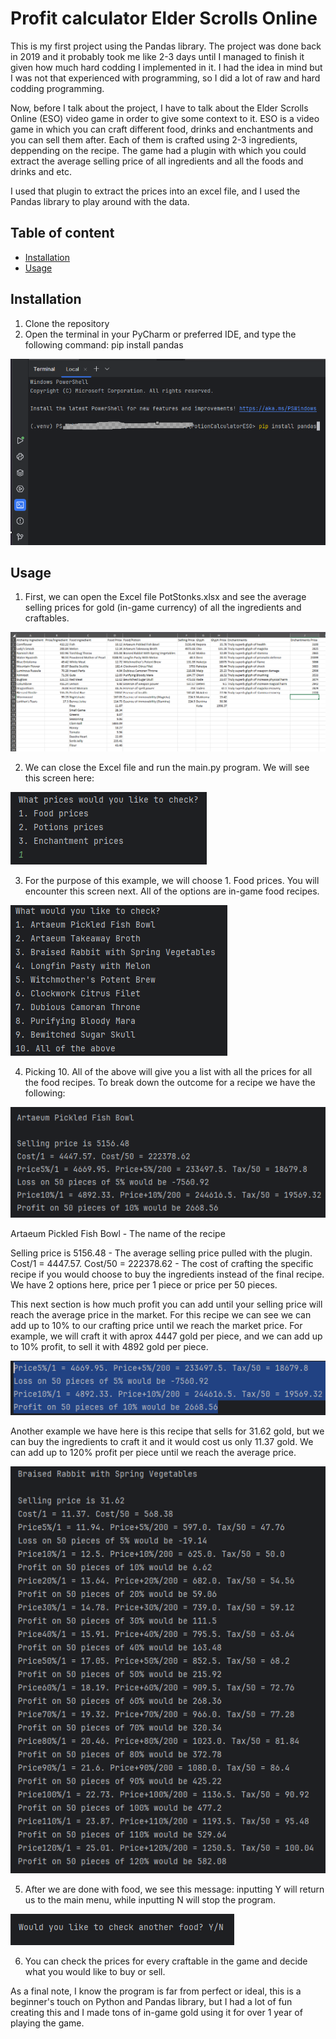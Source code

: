 # Profit calculator Elder Scrolls Online

This is my first project using the Pandas library. The project was done back in 2019 and it probably took me like 2-3 days until I managed to finish it given how much hard codding I implemented in it. I had the idea in mind but I was not that experienced with programming, so I did a lot of raw and hard codding programming.

Now, before I talk about the project, I have to talk about the Elder Scrolls Online (ESO) video game in order to give some context to it. ESO is a video game in which you can craft different food, drinks and enchantments and you can sell them after. Each of them is crafted using 2-3 ingredients, deppending on the recipe.
The game had a plugin with which you could extract the average selling price of all ingredients and all the foods and drinks and etc.

I used that plugin to extract the prices into an excel file, and I used the Pandas library to play around with the data.

## Table of content

- [Installation](#installation)
- [Usage](#usage)

## Installation

1. Clone the repository
2. Open the terminal in your PyCharm or preferred IDE, and type the following command: pip install pandas

![pandasInstaller Screenshot](screenshots/pandasInstaller.png)

## Usage

1. First, we can open the Excel file PotStonks.xlsx and see the average selling prices for gold (in-game currency) of all the ingredients and craftables.

![pricesExcel Screenshot](screenshots/pricesExcel.png)

2. We can close the Excel file and run the main.py program. We will see this screen here:

![firstOption Screenshot](screenshots/firstOption.png)

3. For the purpose of this example, we will choose 1. Food prices. You will encounter this screen next. All of the options are in-game food recipes.

![foodMenu Screenshot](screenshots/foodMenu.png)

4. Picking 10. All of the above will give you a list with all the prices for all the food recipes. To break down the outcome for a recipe we have the following:

![artaeumExample Screenshot](screenshots/artaeumExample.png)

Artaeum Pickled Fish Bowl - The name of the recipe

Selling price is 5156.48 - The average selling price pulled with the plugin.
Cost/1 = 4447.57. Cost/50 = 222378.62 - The cost of crafting the specific recipe if you would choose to buy the ingredients instead of the final recipe. We have 2 options here, price per 1 piece or price per 50 pieces.

This next section is how much profit you can add until your selling price will reach the average price in the market. For this recipe we can see we can add up to 10% to our crafting price until we reach the market price.
For example, we will craft it with aprox 4447 gold per piece, and we can add up to 10% profit, to sell it with 4892 gold per piece.

![profitArtaeum Screenshot](screenshots/profitArtaeum.png)

Another example we have here is this recipe that sells for 31.62 gold, but we can buy the ingredients to craft it and it would cost us only 11.37 gold. We can add up to 120% profit per piece until we reach the average price.

![braisedRabbit Screenshot](screenshots/braisedRabbit.png)

5. After we are done with food, we see this message: inputting Y will return us to the main menu, while inputting N will stop the program.

![finalQuestion Screenshot](screenshots/finalQuestion.png)

6. You can check the prices for every craftable in the game and decide what you would like to buy or sell.

As a final note, I know the program is far from perfect or ideal, this is a beginner's touch on Python and Pandas library, but I had a lot of fun creating this and I made tons of in-game gold using it for over 1 year of playing the game.